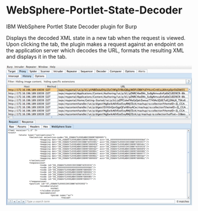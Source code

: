 WebSphere-Portlet-State-Decoder
===============================

IBM WebSphere Portlet State Decoder plugin for Burp


Displays the decoded XML state in a new tab when the request is viewed. Upon clicking the tab, the plugin makes a request against an endpoint on the application server which decodes the URL, formats the resulting XML and displays it in the tab. 


![Example](/example.png "Sample Decoded State")
